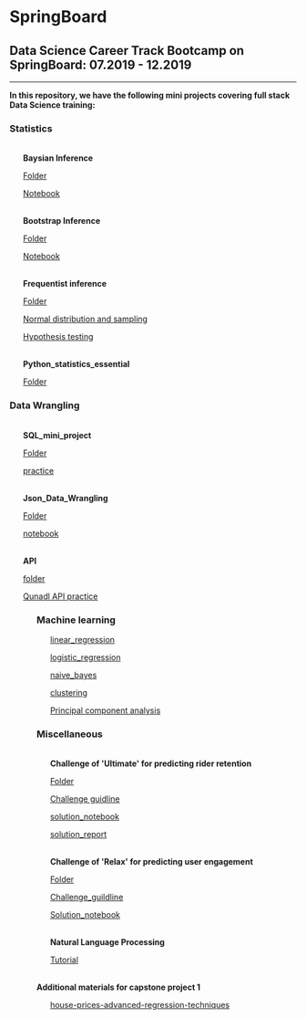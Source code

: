 # SpringBoard

## Data Science Career Track Bootcamp on SpringBoard: 07.2019 - 12.2019
***

<b>In this repository, we have the following mini projects covering full stack Data Science training:</b>

<h3>Statistics</h3></div>
<ol>
<br><b> Baysian Inference</b>

   [Folder](https://github.com/Shunling/SpringBoard/tree/master/Bayesian_stats_Q6.28)
   
   [Notebook](https://github.com/Shunling/SpringBoard/blob/master/Bayesian_stats_Q6.28/inferential_statistics_3-Q.ipynb)

<br><b> Bootstrap Inference</b>

   [Folder](https://github.com/Shunling/SpringBoard/tree/master/Bootstrap_Inference_Mini-Project8.19)
   
   [Notebook](https://github.com/Shunling/SpringBoard/blob/master/Bootstrap_Inference_Mini-Project8.19/inferential_statistics_2-Bootstrapping.ipynb)

<br><b> Frequentist inference</b>

   [Folder](https://github.com/Shunling/SpringBoard/tree/master/inferential_statistics_frequentist_mini-projects6.28.19)
   
   [Normal distribution and sampling](https://github.com/Shunling/SpringBoard/blob/master/inferential_statistics_frequentist_mini-projects6.28.19/inferential_statistics_1a-Q6.25.ipynb)
   
   [Hypothesis testing](https://github.com/Shunling/SpringBoard/blob/master/inferential_statistics_frequentist_mini-projects6.28.19/inferential_statistics_1b-Q6.25-2.ipynb)
   
<br><b> Python_statistics_essential</b>
 
  [Folder](https://github.com/Shunling/SpringBoard/tree/master/Practices/Python_statistics_essential)
</ol>
<h3>Data Wrangling</h3></div>
<ol>
<br><b> SQL_mini_project</b>

   [Folder](https://github.com/Shunling/SpringBoard/tree/master/SQL_mini_project)
   
   [practice](https://github.com/Shunling/SpringBoard/blob/master/SQL_mini_project/Shirley_sql_project.sql)
    
<br><b>Json_Data_Wrangling</b>

   [Folder](https://github.com/Shunling/SpringBoard/tree/master/data_wrangling_json)
   
   [notebook](https://github.com/Shunling/SpringBoard/blob/master/data_wrangling_json/Json_mini_project_Shirley.ipynb)
   
<br><b> API</b>

   [folder](https://github.com/Shunling/SpringBoard/blob/master/api_data_wrangling_mini_project.ipynb)
  
  [Qunadl API practice](https://github.com/Shunling/SpringBoard/blob/master/api_data_wrangling_mini_project.ipynb)
<ol>
<h3>Machine learning</h3></div>
<ol>    
   
   [linear_regression](https://github.com/Shunling/SpringBoard/blob/master/linear_regression/Mini_Project_Linear_Regression.ipynb)

   [logistic_regression](https://github.com/Shunling/SpringBoard/blob/master/logistic_regression/Mini_Project_Logistic_Regression.ipynb)

   [naive_bayes](https://github.com/Shunling/SpringBoard/blob/master/naive_bayes/Mini_Project_Naive_Bayes.ipynb)

   [clustering](https://github.com/Shunling/SpringBoard/blob/master/clustering/Mini_Project_Clustering.ipynb)

   [Principal component analysis](https://github.com/Shunling/SpringBoard/blob/master/PCA_analysis.ipynb)
</ol>
<h3>Miscellaneous</h3></div>
<ol>
<br><b>Challenge of 'Ultimate' for predicting rider retention</b>
    
   [Folder](https://github.com/Shunling/SpringBoard/tree/master/ultimate_challenge)
   
   [Challenge guidline](https://github.com/Shunling/SpringBoard/blob/master/ultimate_challenge/ultimate_data_science_challenge.pdf)
   
   [solution_notebook](https://github.com/Shunling/SpringBoard/blob/master/ultimate_challenge/Ultimate_challenge.ipynb)
   
   [solution_report](https://github.com/Shunling/SpringBoard/blob/master/ultimate_challenge/Ultimate_challenge_solution.pdf)

<br><b> Challenge of 'Relax' for predicting user engagement</b>
    
   [Folder](https://github.com/Shunling/SpringBoard/tree/master/relax_challenge)
   
   [Challenge_guildline](https://github.com/Shunling/SpringBoard/blob/master/relax_challenge/relax_data_science_challenge.pdf)
   
   [Solution_notebook](https://github.com/Shunling/SpringBoard/blob/master/relax_challenge/Relax_challenge.ipynb)
   
<br><b> Natural Language Processing</b>

   [Tutorial](https://github.com/Shunling/SpringBoard/blob/master/NLP/Word2Vec_GloVe_FastText_Tutuorial.ipynb)
</ol>
<br><b> Additional materials for capstone project 1</b>
<ol>
    
   [house-prices-advanced-regression-techniques](https://github.com/Shunling/SpringBoard/tree/master/house-prices-advanced-regression-techniques)




